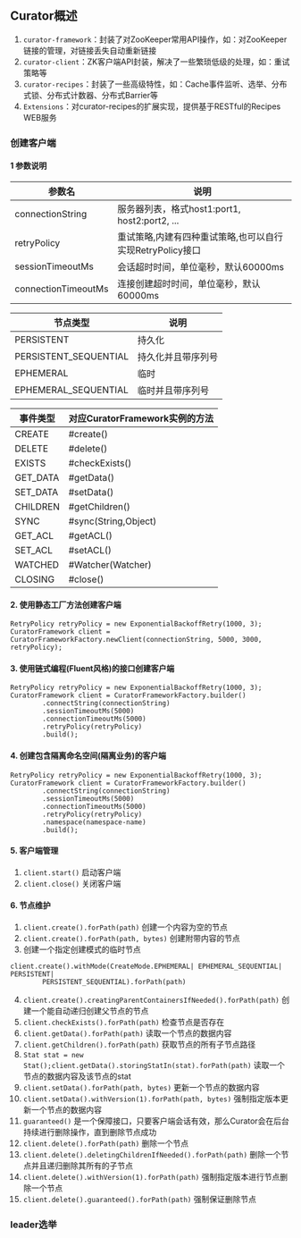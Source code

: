 ## Curator概述
1. ``curator-framework``：封装了对ZooKeeper常用API操作，如：对ZooKeeper链接的管理，对链接丢失自动重新链接
2. ``curator-client``：ZK客户端API封装，解决了一些繁琐低级的处理，如：重试策略等
3. ``curator-recipes``：封装了一些高级特性，如：Cache事件监听、选举、分布式锁、分布式计数器、分布式Barrier等
4. ``Extensions``：对curator-recipes的扩展实现，提供基于RESTful的Recipes WEB服务

### 创建客户端
#### 1 参数说明
| 参数名     |     说明     |
| ---------  | ------------ |
| connectionString    | 服务器列表，格式host1:port1, host2:port2, ... |
| retryPolicy         | 重试策略,内建有四种重试策略,也可以自行实现RetryPolicy接口 |
| sessionTimeoutMs    | 会话超时时间，单位毫秒，默认60000ms  |
| connectionTimeoutMs | 连接创建超时时间，单位毫秒，默认60000ms  |

| 节点类型     |     说明     |
| ---------   | ------------ |
| PERSISTENT            | 持久化 |
| PERSISTENT_SEQUENTIAL | 持久化并且带序列号 |
| EPHEMERAL             | 临时   |
| EPHEMERAL_SEQUENTIAL  | 临时并且带序列号  |

| 事件类型     |     对应CuratorFramework实例的方法     |
| ---------   | ------------ |
| CREATE      | #create()    |
| DELETE      | #delete()    |
| EXISTS      | #checkExists()    |
| GET_DATA      | #getData()    |
| SET_DATA      | #setData()    |
| CHILDREN      | #getChildren()    |
| SYNC         | #sync(String,Object)    |
| GET_ACL      | #getACL()    |
| SET_ACL      | #setACL()    |
| WATCHED      | #Watcher(Watcher)    |
| CLOSING      | #close()    |


#### 2. 使用静态工厂方法创建客户端
```
RetryPolicy retryPolicy = new ExponentialBackoffRetry(1000, 3);
CuratorFramework client = CuratorFrameworkFactory.newClient(connectionString, 5000, 3000, retryPolicy);
```
#### 3. 使用链式编程(Fluent风格)的接口创建客户端
```
RetryPolicy retryPolicy = new ExponentialBackoffRetry(1000, 3);
CuratorFramework client = CuratorFrameworkFactory.builder()
        .connectString(connectionString)
        .sessionTimeoutMs(5000)
        .connectionTimeoutMs(5000)
        .retryPolicy(retryPolicy)
        .build();
```
#### 4. 创建包含隔离命名空间(隔离业务)的客户端
```
RetryPolicy retryPolicy = new ExponentialBackoffRetry(1000, 3);
CuratorFramework client = CuratorFrameworkFactory.builder()
        .connectString(connectionString)
        .sessionTimeoutMs(5000)
        .connectionTimeoutMs(5000)
        .retryPolicy(retryPolicy)
        .namespace(namespace-name)
        .build();
```
#### 5. 客户端管理
1. ``client.start()`` 启动客户端
2. ``client.close()`` 关闭客户端
#### 6. 节点维护
1. ``client.create().forPath(path)`` 创建一个内容为空的节点
2. ``client.create().forPath(path, bytes)`` 创建附带内容的节点
3. 创建一个指定创建模式的临时节点
```
client.create().withMode(CreateMode.EPHEMERAL| EPHEMERAL_SEQUENTIAL| PERSISTENT|
        PERSISTENT_SEQUENTIAL).forPath(path)
``` 
4. ``client.create().creatingParentContainersIfNeeded().forPath(path)`` 创建一个能自动递归创建父节点的节点
5. ``client.checkExists().forPath(path)`` 检查节点是否存在
6. ``client.getData().forPath(path)`` 读取一个节点的数据内容
7. ``client.getChildren().forPath(path)`` 获取节点的所有子节点路径
8. ``Stat stat = new Stat();client.getData().storingStatIn(stat).forPath(path)`` 读取一个节点的数据内容及该节点的stat
9. ``client.setData().forPath(path, bytes)`` 更新一个节点的数据内容
10. ``client.setData().withVersion(1).forPath(path, bytes)`` 强制指定版本更新一个节点的数据内容
11. ``guaranteed()`` 是一个保障接口，只要客户端会话有效，那么Curator会在后台持续进行删除操作，直到删除节点成功
12. ``client.delete().forPath(path)`` 删除一个节点
13. ``client.delete().deletingChildrenIfNeeded().forPath(path)`` 删除一个节点并且递归删除其所有的子节点
14. ``client.delete().withVersion(1).forPath(path)`` 强制指定版本进行节点删除一个节点
15. ``client.delete().guaranteed().forPath(path)`` 强制保证删除节点


### leader选举
